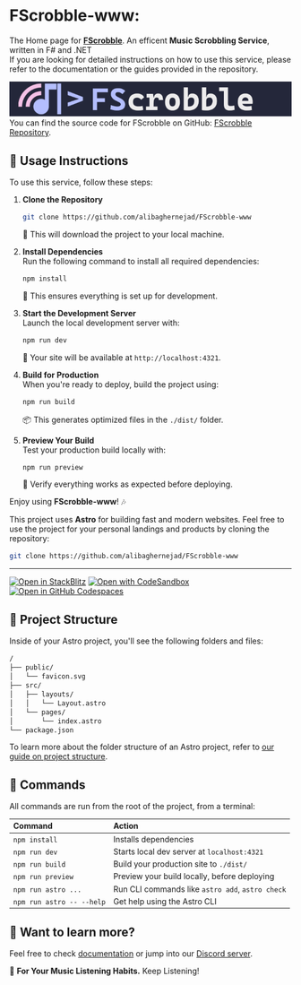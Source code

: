 # FScrobble-www: 
The Home page for [**FScrobble**](https://github.com/alibaghernejad/FScrobble). An efficent **Music Scrobbling Service**, written in F# and .NET  
If you are looking for detailed instructions on how to use this service, please refer to the documentation or the guides provided in the repository.  

![FScrobble-Banner](/src/assets/fscrobble-v0.0.2-banner.png)    
You can find the source code for FScrobble on GitHub: [FScrobble Repository](https://github.com/alibaghernejad/FScrobble).


## 🎯 Usage Instructions

To use this service, follow these steps:

1. **Clone the Repository**  
    ```sh
    git clone https://github.com/alibaghernejad/FScrobble-www
    ```
    📂 This will download the project to your local machine.

2. **Install Dependencies**  
    Run the following command to install all required dependencies:  
    ```sh
    npm install
    ```
    🔧 This ensures everything is set up for development.

3. **Start the Development Server**  
    Launch the local development server with:  
    ```sh
    npm run dev
    ```
    🚀 Your site will be available at `http://localhost:4321`.

4. **Build for Production**  
    When you're ready to deploy, build the project using:  
    ```sh
    npm run build
    ```
    📦 This generates optimized files in the `./dist/` folder.

5. **Preview Your Build**  
    Test your production build locally with:  
    ```sh
    npm run preview
    ```
    👀 Verify everything works as expected before deploying.

Enjoy using **FScrobble-www**! 🎶

This project uses **Astro** for building fast and modern websites. Feel free to use the project for your personal landings and products by cloning the repository:

```sh
git clone https://github.com/alibaghernejad/FScrobble-www 
```
___

[![Open in StackBlitz](https://developer.stackblitz.com/img/open_in_stackblitz.svg)](https://stackblitz.com/github/alibaghernejad/FScrobble-www)
[![Open with CodeSandbox](https://assets.codesandbox.io/github/button-edit-lime.svg)](https://codesandbox.io/p/sandbox/github/alibaghernejad/FScrobble-www)
[![Open in GitHub Codespaces](https://github.com/codespaces/badge.svg)](https://codespaces.new/alibaghernejad/FScrobble-www)


## 🚀 Project Structure

Inside of your Astro project, you'll see the following folders and files:

```text
/
├── public/
│   └── favicon.svg
├── src/
│   ├── layouts/
│   │   └── Layout.astro
│   └── pages/
│       └── index.astro
└── package.json
```

To learn more about the folder structure of an Astro project, refer to [our guide on project structure](https://docs.astro.build/en/basics/project-structure/).

## 🧞 Commands

All commands are run from the root of the project, from a terminal:

| Command                   | Action                                           |
| :------------------------ | :----------------------------------------------- |
| `npm install`             | Installs dependencies                            |
| `npm run dev`             | Starts local dev server at `localhost:4321`      |
| `npm run build`           | Build your production site to `./dist/`          |
| `npm run preview`         | Preview your build locally, before deploying     |
| `npm run astro ...`       | Run CLI commands like `astro add`, `astro check` |
| `npm run astro -- --help` | Get help using the Astro CLI                     |

## 👀 Want to learn more?

Feel free to check [documentation](https://docs.astro.build) or jump into our [Discord server](https://astro.build/chat).



🎵 **For Your Music Listening Habits.** Keep Listening!
